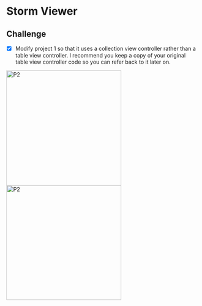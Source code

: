 #  Storm Viewer

## Challenge

- [x] Modify project 1 so that it uses a collection view controller rather than a table view controller. I recommend you keep a copy of your original table view controller code so you can refer back to it later on.

<img width="300" alt="P2" src="https://sun9-20.userapi.com/impg/J-T2IPMzJRCrcBWOUbXNAVbGMOMj5dUdEac3Cg/-Zyc499NbPc.jpg?size=680x1420&quality=96&sign=2e8a4cb05934ea55ff09cf2c99a2b5ab&type=album"> <img width="300" alt="P2" src="https://sun9-7.userapi.com/impg/BkdO_K2u5w8_IFTnnD2UzUMhVbv9h4hEzBb_FQ/qSVvXYoN9q8.jpg?size=517x1080&quality=96&sign=f7aaf41e997a0f0a78f8aa16eed4f0ca&type=album">
